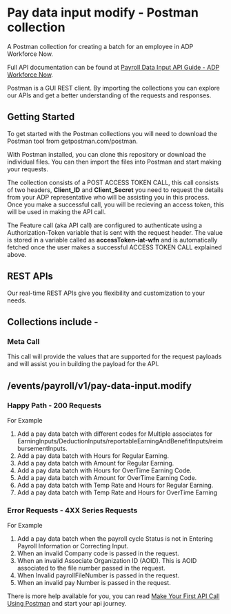 
# **Pay data input modify - Postman collection**

A Postman collection for creating a batch for an employee in ADP Workforce Now.

Full API documentation can be found at [Payroll Data Input API Guide - ADP Workforce Now](https://developers.adp.com/services/elasticsearch/articles/guides/2290c84affffb44938074db32d803471db31fd6b/doc/PayrollDataInputAPIGuide-ADPWorkforceNow.pdf).

Postman is a GUI REST client. By importing the collections you can explore our APIs and get a better understanding of the requests and responses.

## Getting Started

To get started with the Postman collections you will need to download the Postman tool from getpostman.com/postman.

With Postman installed, you can clone this repository or download the individual files. You can then import the files into Postman and start making your requests.

The collection consists of a POST ACCESS TOKEN CALL, this call consists of two headers, **Client_ID** and **Client_Secret** you need to request the details from your ADP representative who will be assisting you in this process. Once you make a successful call, you will be recieving an access token, this will be used in making the API call.    

The Feature call (aka API call) are configured to authenticate using a Authorization-Token variable that is sent with the request header. The value is stored in a variable called as **accessToken-iat-wfn** and is automatically fetched once the user makes a successful ACCESS TOKEN CALL explained above.

## REST APIs

Our real-time REST APIs give you flexibility and customization to your needs.

## Collections include -

### Meta Call

This call will provide the values that are supported for the request payloads and will assist you in building the payload for the API.

## /events/payroll/v1/pay-data-input.modify
### Happy Path - 200 Requests
For Example

1. Add a pay data batch with different codes for Multiple associates for EarningInputs/DeductionInputs/reportableEarningAndBenefitInputs/reimbursementInputs.
2. Add a pay data batch with Hours for Regular Earning.
3. Add a pay data batch with Amount for Regular Earning.
4. Add a pay data batch with Hours for OverTime Earning Code.
5. Add a pay data batch with Amount for OverTime Earning Code.
6. Add a pay data batch with Temp Rate and Hours for Regular Earning.
7. Add a pay data batch with Temp Rate and Hours for OverTime Earning



### Error Requests - 4XX Series Requests
For Example

1. Add a pay data batch when the payroll cycle Status is not in Entering Payroll Information or Correcting Input.
2. When an invalid Company code is passed in the request.
3. When an invalid Associate Organization ID (AOID). This is AOID associated to the file number passed in the request.	
4. When Invalid payrollFileNumber is passed in the request.
5. When an invalid pay Number is passed in the request.


There is more help available for you, you can read [Make Your First API Call Using Postman](https://developers.adp.com/services/elasticsearch/articles/general/a20954ea9cb1ee5210dab5d9b3a3e5fc56f27953/doc/MakeYourFirstAPICallUsingPostman.pdf) and start your api journey.
